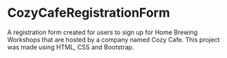 # CozyCafeRegistrationForm

A registration form created for users to sign up for Home Brewing Workshops that are hosted by a company named Cozy Cafe. This project was made using HTML, CSS and Bootstrap.